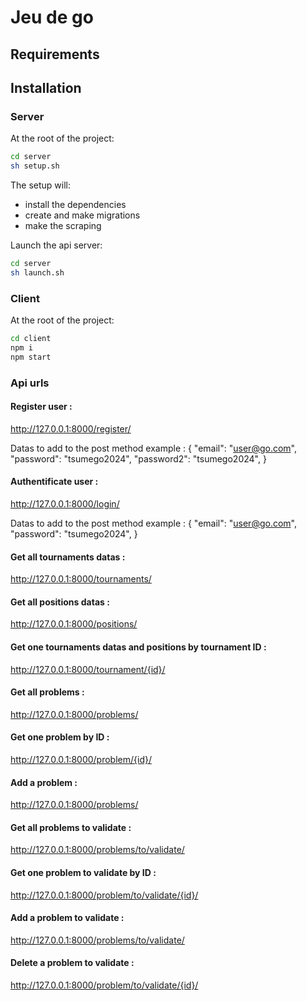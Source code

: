 # Jeu de go

## Requirements

## Installation

### Server

At the root of the project:

```sh
cd server
sh setup.sh
```

The setup will:

- install the dependencies
- create and make migrations
- make the scraping

Launch the api server:
```sh
cd server
sh launch.sh
```

### Client

At the root of the project:

```sh
cd client
npm i
npm start
```

### Api urls

#### Register user :

http://127.0.0.1:8000/register/

Datas to add to the post method example :
    {
        "email": "user@go.com",
        "password": "tsumego2024",
        "password2": "tsumego2024",
    }

#### Authentificate user :

http://127.0.0.1:8000/login/

Datas to add to the post method example :
    {
        "email": "user@go.com",
        "password": "tsumego2024",
    }

#### Get all tournaments datas :

http://127.0.0.1:8000/tournaments/

#### Get all positions datas :

http://127.0.0.1:8000/positions/

#### Get one tournaments datas and positions by tournament ID : 

http://127.0.0.1:8000/tournament/{id}/

#### Get all problems :

http://127.0.0.1:8000/problems/

#### Get one problem by ID :

http://127.0.0.1:8000/problem/{id}/

#### Add a problem :

http://127.0.0.1:8000/problems/

#### Get all problems to validate :

http://127.0.0.1:8000/problems/to/validate/

#### Get one problem to validate by ID :

http://127.0.0.1:8000/problem/to/validate/{id}/

#### Add a problem to validate :

http://127.0.0.1:8000/problems/to/validate/

#### Delete a problem to validate : 

http://127.0.0.1:8000/problem/to/validate/{id}/
